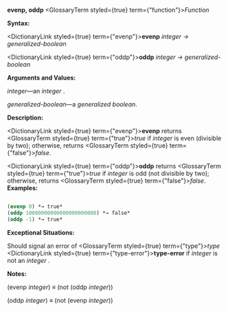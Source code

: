 **evenp, oddp** <GlossaryTerm styled={true} term={"function"}><i>Function</i></GlossaryTerm> 



**Syntax:** 



<DictionaryLink styled={true} term={"evenp"}><b>evenp</b></DictionaryLink> *integer → generalized-boolean* 



<DictionaryLink styled={true} term={"oddp"}><b>oddp</b></DictionaryLink> *integer → generalized-boolean* 



**Arguments and Values:** 



*integer*—an *integer* . 



*generalized-boolean*—a *generalized boolean*. 



**Description:** 



<DictionaryLink styled={true} term={"evenp"}><b>evenp</b></DictionaryLink> returns <GlossaryTerm styled={true} term={"true"}><i>true</i></GlossaryTerm> if *integer* is even (divisible by two); otherwise, returns <GlossaryTerm styled={true} term={"false"}><i>false</i></GlossaryTerm>. 



<DictionaryLink styled={true} term={"oddp"}><b>oddp</b></DictionaryLink> returns <GlossaryTerm styled={true} term={"true"}><i>true</i></GlossaryTerm> if *integer* is odd (not divisible by two); otherwise, returns <GlossaryTerm styled={true} term={"false"}><i>false</i></GlossaryTerm>. **Examples:**
```lisp

(evenp 0) *→ true* 
(oddp 10000000000000000000000) *→ false* 
(oddp -1) *→ true* 

```
**Exceptional Situations:** 



Should signal an error of <GlossaryTerm styled={true} term={"type"}><i>type</i></GlossaryTerm> <DictionaryLink styled={true} term={"type-error"}><b>type-error</b></DictionaryLink> if *integer* is not an *integer* . 







 



 



**Notes:** 



(evenp *integer*) *≡* (not (oddp *integer*)) 



(oddp *integer*) *≡* (not (evenp *integer*)) 



